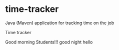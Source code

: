 # time-tracker
Java (Maven) application for tracking time on the job

Time tracker

Good morning Students!!!
good night
hello
